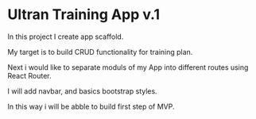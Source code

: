 # Ultran Training App v.1

In this project I create app scaffold.

My target is to build CRUD functionality for training plan.

Next i would like to separate moduls of my App into different routes using React Router.

I will add navbar, and basics bootstrap styles.

In this way i will be abble to build first step of MVP.
